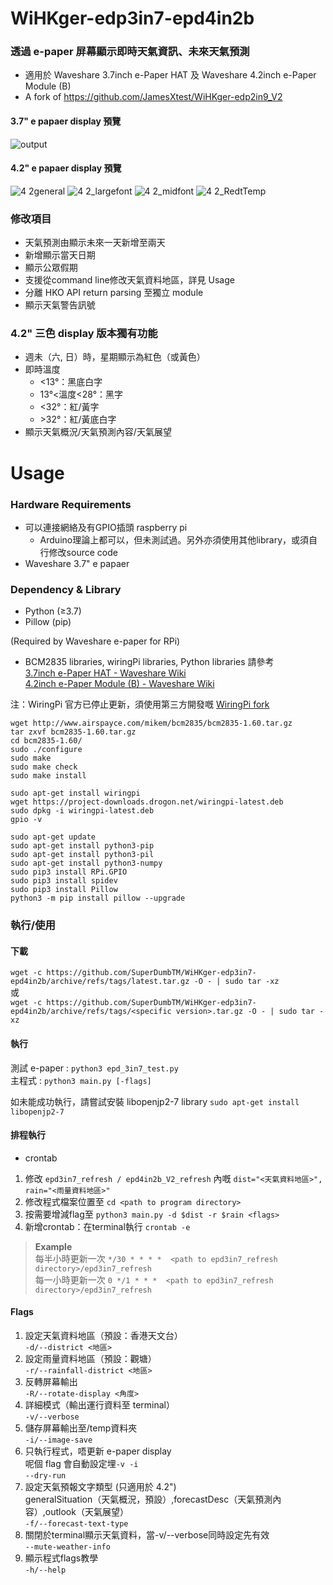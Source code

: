 # WiHKger-edp3in7-epd4in2b
### 透過 e-paper 屏幕顯示即時天氣資訊、未來天氣預測
- 適用於 Waveshare 3.7inch e-Paper HAT 及 Waveshare 4.2inch e-Paper Module (B)<br>
- A fork of https://github.com/JamesXtest/WiHKger-edp2in9_V2 

#### 3.7" e papaer display 預覽
![output](https://user-images.githubusercontent.com/71750702/156729070-ffcb76b7-8e9e-4fca-8dd1-915b5f5f45ae.jpg)

#### 4.2" e papaer display 預覽
![4 2general](https://user-images.githubusercontent.com/71750702/156931529-7111159c-0afa-4161-80fd-c713f3215caa.jpg)
![4 2_largefont](https://user-images.githubusercontent.com/71750702/156895175-1e7a0307-7b3e-42ed-8f95-c5568b9951e5.jpg)
![4 2_midfont](https://user-images.githubusercontent.com/71750702/156895176-25c64674-4c4b-4cc9-b4f6-1520aaf844e9.jpg)
![4 2_RedtTemp](https://user-images.githubusercontent.com/71750702/156895177-62bd50ec-2697-47fd-b37c-f3c510fadbb2.jpg)



### 修改項目
- 天氣預測由顯示未來一天新增至兩天
- 新增顯示當天日期
- 顯示公眾假期
- 支援從command line修改天氣資料地區，詳見 Usage
- 分離 HKO API return parsing 至獨立 module
- 顯示天氣警告訊號

### 4.2" 三色 display 版本獨有功能
- 週未（六, 日）時，星期顯示為紅色（或黃色）
- 即時溫度
  - <13°：黑底白字
  - 13°<溫度<28°：黑字
  - <32°：紅/黃字
  - \>32°：紅/黃底白字
- 顯示天氣概況/天氣預測內容/天氣展望

# Usage
### Hardware Requirements
- 可以連接網絡及有GPIO插頭 raspberry pi
  - Arduino理論上都可以，但未測試過。另外亦須使用其他library，或須自行修改source code
- Waveshare 3.7" e papaer
### Dependency & Library
- Python (≥3.7)
- Pillow (pip)

(Required by Waveshare e-paper for RPi)<br>
- BCM2835 libraries,  wiringPi libraries, Python libraries 請參考 <br>
[3.7inch e-Paper HAT - Waveshare Wiki](https://www.waveshare.com/wiki/3.7inch_e-Paper_HAT)<br>
[4.2inch e-Paper Module (B) - Waveshare Wiki](https://www.waveshare.com/wiki/4.2inch_e-Paper_Module_(B))

注：WiringPi 官方已停止更新，須使用第三方開發嘅 [WiringPi fork](https://github.com/WiringPi/WiringPi)
```
wget http://www.airspayce.com/mikem/bcm2835/bcm2835-1.60.tar.gz
tar zxvf bcm2835-1.60.tar.gz 
cd bcm2835-1.60/
sudo ./configure
sudo make
sudo make check
sudo make install
```
```
sudo apt-get install wiringpi
wget https://project-downloads.drogon.net/wiringpi-latest.deb
sudo dpkg -i wiringpi-latest.deb
gpio -v
```
```
sudo apt-get update
sudo apt-get install python3-pip
sudo apt-get install python3-pil
sudo apt-get install python3-numpy
sudo pip3 install RPi.GPIO
sudo pip3 install spidev
sudo pip3 install Pillow
python3 -m pip install pillow --upgrade
```
### 執行/使用
#### 下載
```wget -c https://github.com/SuperDumbTM/WiHKger-edp3in7-epd4in2b/archive/refs/tags/latest.tar.gz -O - | sudo tar -xz```<br>
或<br>
```wget -c https://github.com/SuperDumbTM/WiHKger-edp3in7-epd4in2b/archive/refs/tags/<specific version>.tar.gz -O - | sudo tar -xz```<br>

#### 執行
測試 e-paper : ```python3 epd_3in7_test.py```<br>
主程式 : ```python3 main.py [-flags]```<br>

如未能成功執行，請嘗試安裝 libopenjp2-7 library
```sudo apt-get install libopenjp2-7```

#### 排程執行
- crontab
1. 修改 ```epd3in7_refresh / epd4in2b_V2_refresh``` 內嘅 ```dist="<天氣資料地區>", rain="<雨量資料地區>"```
3. 修改程式檔案位置至 ```cd <path to program directory>```
4. 按需要增減flag至 ```python3 main.py -d $dist -r $rain <flags>```
5. 新增crontab：在terminal執行 ```crontab -e```
> <b>Example</b><br>
> 每半小時更新一次 ```*/30 * * * *  <path to epd3in7_refresh directory>/epd3in7_refresh```<br>
> 每一小時更新一次 ```0 */1 * * *  <path to epd3in7_refresh directory>/epd3in7_refresh```

#### Flags
  1. 設定天氣資料地區（預設：香港天文台）<br>
      ```-d/--district <地區>```
  2. 設定雨量資料地區（預設：觀塘）<br>
      ```-r/--rainfall-district <地區>```
  3. 反轉屏幕輸出<br>
      ```-R/--rotate-display <角度>```
  4. 詳細模式（輸出運行資料至 terminal）<br>
      ```-v/--verbose```
  5. 儲存屏幕輸出至/temp資料夾<br>
      ```-i/--image-save```
  6. 只執行程式，唔更新 e-paper display<br>
      呢個 flag 會自動設定埋```-v -i```<br>
      ```--dry-run```
  7. 設定天氣預報文字類型 (只適用於 4.2")<br>
      generalSituation（天氣概況，預設）,forecastDesc（天氣預測內容）,outlook（天氣展望）<br>
      ```-f/--forecast-text-type```
  8. 關閉於terminal顯示天氣資料，當-v/--verbose同時設定先有效<br>
      ```--mute-weather-info```
  9. 顯示程式flags教學<br>
      ```-h/--help```
